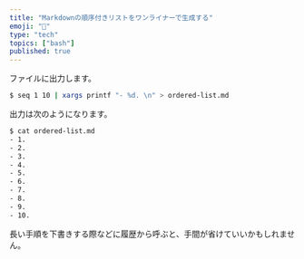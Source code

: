 ```yaml
---
title: "Markdownの順序付きリストをワンライナーで生成する"
emoji: "🔢"
type: "tech"
topics: ["bash"]
published: true
---
```


ファイルに出力します。

```bash
$ seq 1 10 | xargs printf "- %d. \n" > ordered-list.md
```

出力は次のようになります。

```bash
$ cat ordered-list.md
- 1. 
- 2. 
- 3. 
- 4. 
- 5. 
- 6. 
- 7. 
- 8. 
- 9. 
- 10. 
```

長い手順を下書きする際などに履歴から呼ぶと、手間が省けていいかもしれません。
